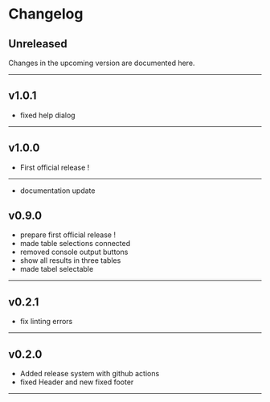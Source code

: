 # Changelog

## Unreleased
Changes in the upcoming version are documented here.

---

## v1.0.1
 - fixed help dialog

---

## v1.0.0
 - First official release !
 
---
 - documentation update
## v0.9.0

- prepare first official release !
- made table selections connected
- removed console output buttons
- show all results in three tables
- made tabel selectable


---

## v0.2.1

- fix linting errors

---

## v0.2.0

- Added release system with github actions
- fixed Header and new fixed footer

---
